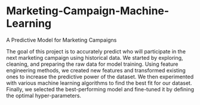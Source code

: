 # Marketing-Campaign-Machine-Learning
A Predictive Model for Marketing Campaigns

The goal of this project is to accurately predict who will participate in the next marketing campaign using historical data. We started by exploring, cleaning, and preparing the raw data for model training. Using feature engineering methods, we created new features and transformed existing ones to increase the predictive power of the dataset. We then experimented with various machine learning algorithms to find the best fit for our dataset. Finally, we selected the best-performing model and fine-tuned it by defining the optimal hyper-parameters.

